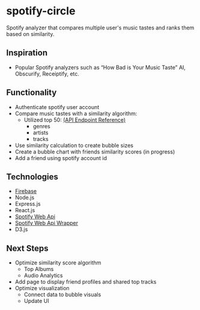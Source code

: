 # spotify-circle

Spotify analyzer that compares multiple user's music tastes and ranks them based on similarity.

## Inspiration 
* Popular Spotify analyzers such as “How Bad is Your Music Taste” AI, Obscurify, Receiptify, etc.


## Functionality
* Authenticate spotify user account
* Compare music tastes with a similarity algorithm: 
  * Utilized top 50: [(API Endpoint Reference)](https://developer.spotify.com/documentation/web-api/reference/personalization/get-users-top-artists-and-tracks/)
    * genres
    * artists
    * tracks 
* Use similarity calculation to create bubble sizes 
* Create a bubble chart with friends similarity scores (in progress) 
* Add a friend using spotify account id 

## Technologies
* [Firebase](https://firebase.google.com/docs/firestore/quickstart#node.js) 
* Node.js
* Express.js
* React.js
* [Spotify Web Api](https://developer.spotify.com/documentation/web-api/) 
* [Spotify Web Api Wrapper](https://github.com/thelinmichael/spotify-web-api-node)
* D3.js 


## Next Steps
* Optimize similarity score algorithm
  * Top Albums 
  * Audio Analytics
* Add page to display friend profiles and shared top tracks
* Optimize visualization
  * Connect data to bubble visuals
  * Update UI
